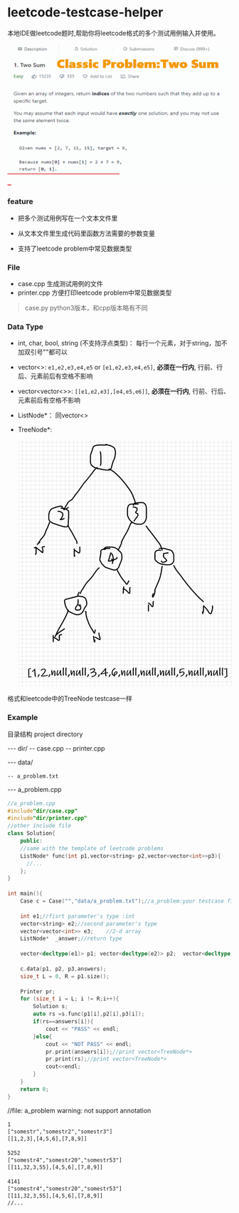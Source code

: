 # leetcode-testcase-helper



本地IDE做leetcode题时,帮助你将leetcode格式的多个测试用例输入并使用。

![intro](pic/intro.gif)

### feature

- 把多个测试用例写在一个文本文件里

- 从文本文件里生成代码里函数方法需要的参数变量

- 支持了leetcode problem中常见数据类型

  

### File

- case.cpp       生成测试用例的文件
- printer.cpp    方便打印leetcode problem中常见数据类型

> case.py  python3版本，和cpp版本略有不同

### Data Type

- int, char, bool, string (不支持浮点类型)： 每行一个元素，对于string，加不加双引号""都可以

- vector<>:  `e1,e2,e3,e4,e5` or `[e1,e2,e3,e4,e5]`, **必须在一行内**, 行前、行后、元素前后有空格不影响

- vector<vector<>>: `[[e1,e2,e3],[e4,e5,e6]]`, **必须在一行内**, 行前、行后、元素前后有空格不影响

- ListNode*： 同vector<>

- TreeNode*:

  ![tree](pic/tree.png)

格式和leetcode中的TreeNode testcase一样

### Example

目录结构 project directory

--- dir/
   -- case.cpp
   -- printer.cpp

--- data/

 	-- a_problem.txt

--- a_problem.cpp

```cpp
//a_problem.cpp
#include"dir/case.cpp"
#include"dir/printer.cpp"
//other include file
class Solution{
    public:
    //same with the template of leetcode problems
    ListNode* func(int p1,vector<string> p2,vector<vector<int>>p3){
      //...  
    };
}

int main(){
    Case c = Case("","data/a_problem.txt");//a_problem:your testcase file name
    
    int e1;//fisrt parameter's type :int
    vector<string> e2;//second parameter's type
    vector<vector<int>> e3;    //2-d array
    ListNode*  _answer;//return type
    
    vector<decltype(e1)> p1; vector<decltype(e2)> p2;  vector<decltype(e3)> p3;  			vector<decltype(_answer)> answers;
    	
    c.data(p1, p2, p3,answers);   
    size_t L = 0, R = p1.size();

    Printer pr;
    for (size_t i = L; i != R;i++){
        Solution s;
        auto rs =s.func(p1[i],p2[i],p3[i]);
        if(rs==answers[i]){     
            cout << "PASS" << endl;
        }else{       
            cout << "NOT PASS" << endl;
            pr.print(answers[i]);//print vector<TreeNode*>
            pr.print(rs);//print vector<TreeNode*>
            cout<<endl;
        }
    }
    return 0;
}


```



//file: a_problem   warning: not support annotation

```
1   
["somestr","somestr2","somestr3"]
[[1,2,3],[4,5,6],[7,8,9]]

5252
["somestr4","somestr20","somestr53"]
[[11,32,3,55],[4,5,6],[7,8,9]]

4141
["somestr4","somestr20","somestr53"]
[[11,32,3,55],[4,5,6],[7,8,9]]
//...


```

